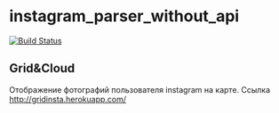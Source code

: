 # instagram_parser_without_api

[![Build Status](https://travis-ci.org/GrigorKhachatryan/instagram_parser_without_api.svg?branch=master)](https://travis-ci.org/github/GrigorKhachatryan/instagram_parser_without_api)
## Grid&Cloud
Отображение фотографий пользователя instagram на карте.
Ссылка http://gridinsta.herokuapp.com/
